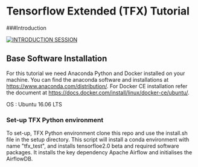 # Tensorflow Extended (TFX) Tutorial
###Introduction 


[![INTRODUCTION SESSION](https://youtu.be/38nU3iutsu0/0.jpg)](https://youtu.be/38nU3iutsu0)


## Base Software Installation
For this tutorial we need Anaconda Python and Docker installed on your machine. You can find the anaconda software and installations at https://www.anaconda.com/distribution/. For Docker CE installation refer the document at https://docs.docker.com/install/linux/docker-ce/ubuntu/. 

OS : Ubuntu 16.06 LTS

### Set-up TFX Python environment

To set-up, TFX Python environment clone this repo and use the install.sh file in the setup directory. 
This script will install a conda environment with name "tfx_test", and installs tensorfloe2.0 beta and required software packages. It installs the key dependency Apache Airflow and initialises the AirflowDB.
